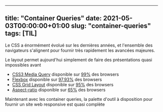
---
title: "Container Queries"
date: 2021-05-03T00:00:00+01:00
slug: "container-queries"
tags: [TIL]
--- 

Le CSS a énormément évolué sur les dernières années, et l'ensemble des
navigateurs s'alignent pour fournir très rapidement les avancées majeures.

Le layout permet aujourd'hui simplement de faire des présentations quasi
impossibles avant
  - [CSS3 Media Query](https://developer.mozilla.org/en-US/docs/Web/CSS/Media_Queries) disponible sur [99%](https://caniuse.com/css-mediaqueries) des browsers
  - [Flexbox](https://developer.mozilla.org/en-US/docs/Glossary/Flexbox) 
      disponible sur [97,93%](https://caniuse.com/flexbox) des browsers
  - [CSS Grid Layout](https://developer.mozilla.org/en-US/docs/Web/CSS/CSS_Grid_Layout) disponible sur [95%](https://caniuse.com/css-grid) des browsers
  - [Aspect-ratio](https://developer.mozilla.org/en-US/docs/Web/CSS/aspect-ratio) disponible sur [65%](https://caniuse.com/mdn-css_properties_aspect-ratio) des browsers

Maintenant avec les container queries, la palette d'outil à disposition pour
fournir un site web responsive est quasi complète
